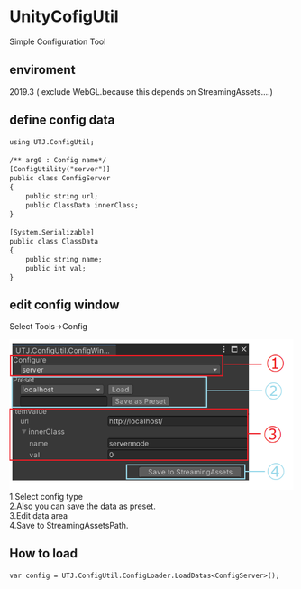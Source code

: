 # UnityCofigUtil
Simple Configuration Tool

## enviroment
2019.3 ( exclude WebGL.because this depends on StreamingAssets....)

## define config data
```
using UTJ.ConfigUtil;

/** arg0 : Config name*/
[ConfigUtility("server")]
public class ConfigServer
{
    public string url;
    public ClassData innerClass;
}

[System.Serializable]
public class ClassData
{
    public string name;
    public int val;
}
```
## edit config window
Select Tools->Config

![ConfigWindow](Documentation~/img/ConfigWindow.png)
1.Select config type<br/>
2.Also you can save the data as preset.<br />
3.Edit data area<br />
4.Save to StreamingAssetsPath. <br/>


## How to load
```
var config = UTJ.ConfigUtil.ConfigLoader.LoadDatas<ConfigServer>();
```
